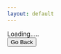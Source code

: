 ```yaml
---
layout: default
---
```

<div id="folders">Loading.....</div>
<div><button onclick="javascript:window.history.back();">Go Back</button><div>

<script>
var id= urlPara("id");
if (!id)
id="1MGTIataD9rRTVA7qBUZC8Im4Sq99NCri"; 
changeDest(id);
    
function changeDest(id) {
var url = "https://script.google.com/macros/s/AKfycbxBlqDMbMUTyWQvWuxznbaXlZiMzVGNMHY7Vdl_lg2R17XdittE/exec?callback=loadData&id=" ;
var request = jQuery.ajax({
crossDomain: true,
url: url+id,
method: "GET",
dataType: "jsonp"
});
}

// print the returned data
function loadData(e) {
$('#hiddenDiv').html(e);
$('#folders').html($('.flip-entries').html());
}

//get url parameters
function urlPara(p){
var url_string = window.location.href;
var url = new URL(url_string);
return url.searchParams.get(p);
}
</script>
<div id="hiddenDiv" class="hide"></div>
